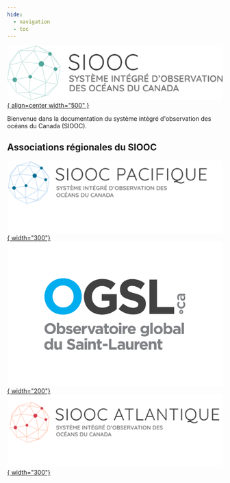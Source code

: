 ```yaml
---
hide:
  - navigation
  - toc
---
```


[![Logo du SIOOC](assets/logos/cioos-national-color.fr.svg){ align=center width="500" }](https://cioos.ca/fr/accueil/)  


Bienvenue dans la documentation du système intégré d'observation des océans du Canada (SIOOC).  




## Associations régionales du SIOOC

[![CIOOS Pacific](./assets/logos/CioosPac_FR.PNG){ width="300"}](https://cioospacific.ca/fr/accueil/)
[![SLGO Logo](./assets/logos/OGSL_Logo_test.png){ width="200"}](https://ogsl.ca/fr/accueil/)
[![CIOOS Atlantique](./assets/logos/CioosAtl_FR.PNG){ width="300"}](https://cioosatlantic.ca/fr/) 
